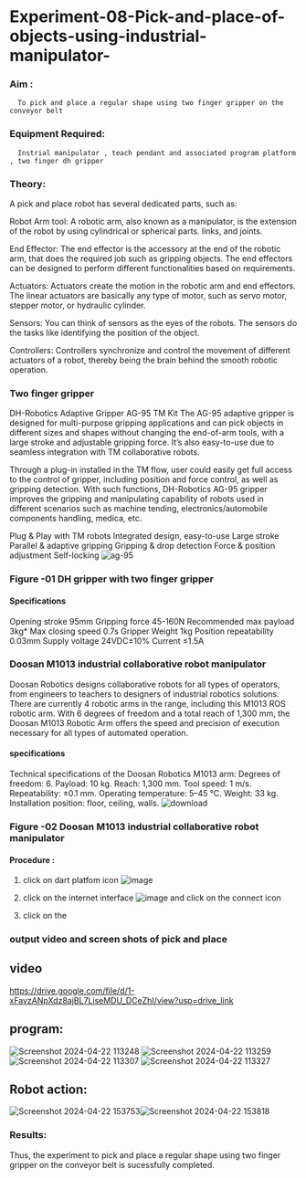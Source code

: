 # Experiment-08-Pick-and-place-of-objects-using-industrial-manipulator-

### Aim :
      To pick and place a regular shape using two finger gripper on the conveyor belt 
### Equipment Required: 
      Instrial manipulator , teach pendant and associated program platform , two finger dh gripper 
      
### Theory: 

A pick and place robot has several dedicated parts, such as:

Robot Arm tool: A robotic arm, also known as a manipulator, is the extension of the robot by using cylindrical or spherical parts. links, and joints.

End Effector: The end effector is the accessory at the end of the robotic arm, that does the required job such as gripping objects. The end effectors can be designed to perform different functionalities based on requirements.

Actuators: Actuators create the motion in the robotic arm and end effectors. The linear actuators are basically any type of motor, such as servo motor, stepper motor, or hydraulic cylinder.

Sensors: You can think of sensors as the eyes of the robots. The sensors do the tasks like identifying the position of the object.

Controllers: Controllers synchronize and control the movement of different actuators of a robot, thereby being the brain behind the smooth robotic operation.


### Two finger gripper 

DH-Robotics
Adaptive Gripper AG-95 TM Kit
The AG-95 adaptive gripper is designed for multi-purpose gripping applications and can pick objects in different sizes and shapes without changing the end-of-arm tools, with a large stroke and adjustable gripping force. It’s also easy-to-use due to seamless integration with TM collaborative robots.

Through a plug-in installed in the TM flow, user could easily get full access to the control of gripper, including position and force control, as well as gripping detection. With such functions, DH-Robotics AG-95 gripper improves the gripping and manipulating capability of robots used in different scenarios such as machine tending, electronics/automobile components handling, medica, etc.

Plug & Play with TM robots
Integrated design, easy-to-use
Large stroke
Parallel & adaptive gripping
Gripping & drop detection
Force & position adjustment
Self-locking
             ![ag-95](https://user-images.githubusercontent.com/36288975/201618444-9b5a4749-9663-464d-814b-170217763a76.png)
### Figure -01 DH gripper with two finger gripper 

#### Specifications

Opening stroke	95mm
Gripping force 	45-160N
Recommended max payload	3kg*
Max closing speed	0.7s
Gripper Weight	1kg
Position repeatability	0.03mm
Supply voltage	24VDC±10%
Current	≤1.5A
### Doosan M1013 industrial collaborative robot manipulator 
Doosan Robotics designs collaborative robots for all types of operators, from engineers to teachers to designers of industrial robotics solutions. There are currently 4 robotic arms in the range, including this M1013 ROS robotic arm. With 6 degrees of freedom and a total reach of 1,300 mm, the Doosan M1013 Robotic Arm offers the speed and precision of execution necessary for all types of automated operation.

#### specifications 
Technical specifications of the Doosan Robotics M1013 arm:
Degrees of freedom: 6.
Payload: 10 kg.
Reach: 1,300 mm.
Tool speed: 1 m/s.
Repeatability: ±0.1 mm.
Operating temperature: 5–45 °C.
Weight: 33 kg.
Installation position: floor, ceiling, walls.
![download](https://user-images.githubusercontent.com/36288975/201624230-89cc83ff-cecd-49ea-84c6-c67066e9d157.jpg)

### Figure -02 Doosan M1013 industrial collaborative robot manipulator 

#### Procedure : 

1. click on dart platfom icon ![image](https://user-images.githubusercontent.com/36288975/201621038-f1248586-5c20-40fd-8a74-68c7d8b44939.png)
2. click on the internet interface 
![image](https://user-images.githubusercontent.com/36288975/201621235-3b8b46a9-3c19-4207-9ea2-6a7954eb6135.png)
and click on the connect icon 

3. click on the 
### output video and screen shots of pick and place 
## video
https://drive.google.com/file/d/1-xFavzANpXdz8ajBL7LiseMDU_DCeZhI/view?usp=drive_link
## program:
![Screenshot 2024-04-22 113248](https://github.com/Narmadhasree48/Experiment-08-Pick-and-place-of-objects-using-industrial-manipulator-/assets/144979451/917e5519-22b3-44c1-80b4-a7cd9d3e592f)
![Screenshot 2024-04-22 113259](https://github.com/Narmadhasree48/Experiment-08-Pick-and-place-of-objects-using-industrial-manipulator-/assets/144979451/283b6033-31e7-47bf-a9c9-d7319b36540b)
![Screenshot 2024-04-22 113307](https://github.com/Narmadhasree48/Experiment-08-Pick-and-place-of-objects-using-industrial-manipulator-/assets/144979451/ccbb8b2f-a18a-4224-aabe-00635bd50a4a)
![Screenshot 2024-04-22 113327](https://github.com/Narmadhasree48/Experiment-08-Pick-and-place-of-objects-using-industrial-manipulator-/assets/144979451/7f7f76e2-e782-4521-bd26-9676a65fd844)
## Robot action:
![Screenshot 2024-04-22 153753](https://github.com/Narmadhasree48/Experiment-08-Pick-and-place-of-objects-using-industrial-manipulator-/assets/144979451/5577948c-863f-45c1-81e7-ed2f4391b8b0)![Screenshot 2024-04-22 153818](https://github.com/Narmadhasree48/Experiment-08-Pick-and-place-of-objects-using-industrial-manipulator-/assets/144979451/362586bd-ec8c-4253-b266-4f024e3044ee)
### Results: 
Thus, the experiment to pick and place a regular shape using two finger gripper on the conveyor belt is sucessfully completed.
